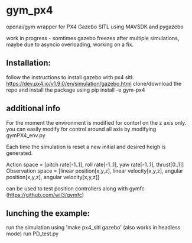 # gym_px4
openai/gym wrapper for PX4 Gazebo SITL using MAVSDK and pygazebo

work in progress - somtimes gazebo freezes after multiple simulations, maybe due to asyncio overloading, working on a fix.

## Installation:
follow the instructions to install gazebo with px4 sitl: https://dev.px4.io/v1.9.0/en/simulation/gazebo.html 
clone/download the repo and install the package using pip install -e gym-px4

## additional info
For the moment the environment is modified for contorl on the z axis only.
you can easily modify for control around all axis by modifying gymPX4_env.py

Each time the simulation is reset a new initial and desired heigh is generated.

Action space = [pitch rate[-1..1], roll rate[-1..1], yaw rate[-1..1], thrust[0..1]] 
Observation space = [linear position[x,y,z], linear velocity[x,y,z], angular position[x,y,z], angular velocity[x,y,z]]

can be used to test position controllers along with gymfc (https://github.com/wil3/gymfc)

## lunching the example:
run the simulation using 'make px4_sitl gazebo' (also works in headless mode)
run PD_test.py
